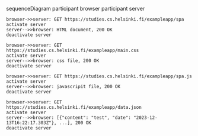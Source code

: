 sequenceDiagram
    participant browser
    participant server

    browser->>server: GET https://studies.cs.helsinki.fi/exampleapp/spa
    activate server
    server-->>browser: HTML document, 200 OK
    deactivate server

    browser->>server: GET https://studies.cs.helsinki.fi/exampleapp/main.css
    activate server
    server-->>browser: css file, 200 OK
    deactivate server

    browser->>server: GET https://studies.cs.helsinki.fi/exampleapp/spa.js
    activate server
    server-->>browser: javascripit file, 200 OK
    deactivate server

    browser->>server: GET https://studies.cs.helsinki.fi/exampleapp/data.json
    activate server
    server-->>browser: [{"content": "test", "date": "2023-12-13T16:22:17.303Z"}, ...], 200 OK
    deactivate server